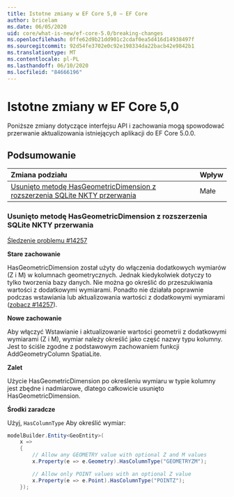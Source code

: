 ```yaml
---
title: Istotne zmiany w EF Core 5,0 — EF Core
author: bricelam
ms.date: 06/05/2020
uid: core/what-is-new/ef-core-5.0/breaking-changes
ms.openlocfilehash: 0ffe62d9b21dd901c2cdaf0ea5d416d14938497f
ms.sourcegitcommit: 92d54fe3702e0c92e198334da22bacb42e9842b1
ms.translationtype: MT
ms.contentlocale: pl-PL
ms.lasthandoff: 06/10/2020
ms.locfileid: "84666196"
---
```

# <a name="breaking-changes-in-ef-core-50"></a>Istotne zmiany w EF Core 5,0

Poniższe zmiany dotyczące interfejsu API i zachowania mogą spowodować przerwanie aktualizowania istniejących aplikacji do EF Core 5.0.0.

## <a name="summary"></a>Podsumowanie

| **Zmiana podziału**                                                                                                               | **Wpływ** |
|:----------------------------------------------------------------------------------------------------------------------------------|------------|
| [Usunięto metodę HasGeometricDimension z rozszerzenia SQLite NKTY przerwania](#removed-hasgeometricdimension-method-from-sqlite-nts-extension) | Małe        |

### <a name="removed-hasgeometricdimension-method-from-sqlite-nts-extension"></a>Usunięto metodę HasGeometricDimension z rozszerzenia SQLite NKTY przerwania

[Śledzenie problemu #14257](https://github.com/aspnet/EntityFrameworkCore/issues/14257)

**Stare zachowanie**

HasGeometricDimension został użyty do włączenia dodatkowych wymiarów (Z i M) w kolumnach geometrycznych. Jednak kiedykolwiek dotyczy to tylko tworzenia bazy danych. Nie można go określić do przeszukiwania wartości z dodatkowymi wymiarami. Ponadto nie działała poprawnie podczas wstawiania lub aktualizowania wartości z dodatkowymi wymiarami ([zobacz #14257](https://github.com/aspnet/EntityFrameworkCore/issues/14257)).

**Nowe zachowanie**

Aby włączyć Wstawianie i aktualizowanie wartości geometrii z dodatkowymi wymiarami (Z i M), wymiar należy określić jako część nazwy typu kolumny. Jest to ściśle zgodne z podstawowym zachowaniem funkcji AddGeometryColumn SpatiaLite.

**Zalet**

Użycie HasGeometricDimension po określeniu wymiaru w typie kolumny jest zbędne i nadmiarowe, dlatego całkowicie usunięto HasGeometricDimension.

**Środki zaradcze**

Użyj, `HasColumnType` Aby określić wymiar:

```cs
modelBuilder.Entity<GeoEntity>(
    x =>
    {
        // Allow any GEOMETRY value with optional Z and M values
        x.Property(e => e.Geometry).HasColumnType("GEOMETRYZM");

        // Allow only POINT values with an optional Z value
        x.Property(e => e.Point).HasColumnType("POINTZ");
    });
```
